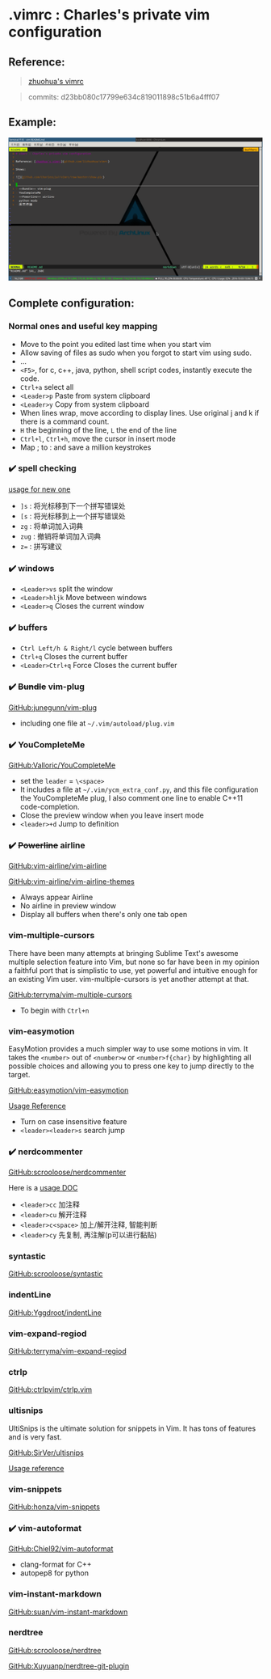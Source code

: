 # .vimrc : Charles's private vim configuration

## Reference:

> [zhuohua's vimrc](https://github.com/lizhuohua/vimrc)

> commits: d23bb080c17799e634c819011898c51b6a4fff07

## Example:

![](https://github.com/CharlesLiu7/vimrc/raw/master/show.png)


## Complete configuration:

### Normal ones and useful key mapping

- Move to the point you edited last time when you start vim
- Allow saving of files as sudo when you forgot to start vim using sudo.
- ...
- `<F5>`, for c, c++, java, python, shell script codes, instantly execute the code.
- `Ctrl+a` select all
- `<Leader>p` Paste from system clipboard
- `<Leader>y` Copy from system clipboard
- When lines wrap, move according to display lines. Use original j and k if there is a command count.
- `H` the beginning of the line, `L` the end of the line
- `Ctrl+l`, `Ctrl+h`, move the cursor in insert mode
- Map ; to : and save a million keystrokes

### :heavy_check_mark: spell checking

[usage for new one](http://blog.leanote.com/post/mybaby101@126.com/%E5%88%A9%E7%94%A8Vim%E7%9A%84%E6%8B%BC%E5%86%99%E6%A3%80%E6%9F%A5%E5%99%A8%EF%BC%8C%E6%9F%A5%E6%89%BE%E5%B9%B6%E6%9B%B4%E6%AD%A3%E6%8B%BC%E5%86%99%E9%94%99%E8%AF%AF)

- `]s` : 将光标移到下一个拼写错误处
- `[s` : 将光标移到上一个拼写错误处
- `zg` : 将单词加入词典
- `zug` : 撤销将单词加入词典
- `z=` : 拼写建议

### :heavy_check_mark: windows

- `<Leader>vs` split the window
- `<Leader>hljk` Move between windows
- `<Leader>q` Closes the current window

### :heavy_check_mark: buffers

- `Ctrl Left/h & Right/l` cycle between buffers
- `Ctrl+q` Closes the current buffer
- `<Leader>Ctrl+q` Force Closes the current buffer

### :heavy_check_mark: ~~Bundle~~ vim-plug

[GitHub:junegunn/vim-plug](https://github.com/junegunn/vim-plug)

- including one file at `~/.vim/autoload/plug.vim`

### :heavy_check_mark: YouCompleteMe

[GitHub:Valloric/YouCompleteMe](https://github.com/Valloric/YouCompleteMe)

- set the `leader` = `\<space>`
- It includes a file at `~/.vim/ycm_extra_conf.py`, and this file configuration the YouCompleteMe plug, I also comment one line to enable C++11 code-completion.
- Close the preview window when you leave insert mode
- `<leader>+d` Jump to definition

### :heavy_check_mark: ~~Powerline~~ airline

[GitHub:vim-airline/vim-airline](https://github.com/vim-airline/vim-airline)

[GitHub:vim-airline/vim-airline-themes](https://github.com/vim-airline/vim-airline-themes)

- Always appear Airline
- No airline in preview window
- Display all buffers when there's only one tab open

### vim-multiple-cursors

There have been many attempts at bringing Sublime Text's awesome multiple selection feature into Vim, but none so far have been in my opinion a faithful port that is simplistic to use, yet powerful and intuitive enough for an existing Vim user. vim-multiple-cursors is yet another attempt at that.

[GitHub:terryma/vim-multiple-cursors](https://github.com/terryma/vim-multiple-cursors)

- To begin with `Ctrl+n`

### vim-easymotion

EasyMotion provides a much simpler way to use some motions in vim. It takes the `<number>` out of `<number>w` or `<number>f{char}` by highlighting all possible choices and allowing you to press one key to jump directly to the target.

[GitHub:easymotion/vim-easymotion](https://github.com/easymotion/vim-easymotion)

[Usage Reference](http://www.wklken.me/posts/2015/06/07/vim-plugin-easymotion.html)

- Turn on case insensitive feature
- `<leader><leader>s` search jump

### :heavy_check_mark: nerdcommenter

[GitHub:scrooloose/nerdcommenter](https://github.com/scrooloose/nerdcommenter)

Here is a [usage DOC](http://www.wklken.me/posts/2015/06/07/vim-plugin-nerdcommenter.html)

- `<leader>cc`   加注释
- `<leader>cu`   解开注释
- `<leader>c<space>`  加上/解开注释, 智能判断
- `<leader>cy`   先复制, 再注解(p可以进行黏贴)

### syntastic

[GitHub:scrooloose/syntastic](https://github.com/vim-syntastic/syntastic)

### indentLine

[GitHub:Yggdroot/indentLine](https://github.com/Yggdroot/indentLine)

### vim-expand-regiod

[GitHub:terryma/vim-expand-regiod](https://github.com/terryma/vim-expand-regiod)

### ctrlp

[GitHub:ctrlpvim/ctrlp.vim](https://github.com/ctrlp.vim)

### ultisnips

UltiSnips is the ultimate solution for snippets in Vim. It has tons of features and is very fast.

[GitHub:SirVer/ultisnips](https://github.com/SirVer/ultisnips)

[Usage reference](http://mednoter.com/UltiSnips.html)

### vim-snippets

[GitHub:honza/vim-snippets](https://github.com/honza/vim-snippets)

### :heavy_check_mark: vim-autoformat

[GitHub:Chiel92/vim-autoformat](https://github.com/Chiel92/vim-autoformat)

- clang-format for C++
- autopep8 for python

### vim-instant-markdown

[GitHub:suan/vim-instant-markdown](https://github.com/suan/vim-instant-markdown)

### nerdtree

[GitHub:scrooloose/nerdtree](https://github.com/scrooloose/nerdtree)

[GitHub:Xuyuanp/nerdtree-git-plugin](https://github.com/Xuyuanp/nerdtree-git-plugin)
